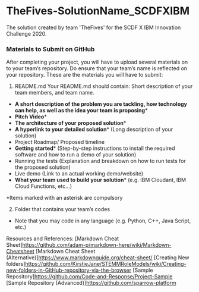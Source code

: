 # TheFives-SolutionName_SCDFXIBM
The solution created by team 'TheFives' for the SCDF X IBM Innovation Challenge 2020.

### Materials to Submit on GitHub
After completing your project, you will have to upload several materials on to your team’s
repository. Do ensure that your team’s name is reflected on your repository. These are the
materials you will have to submit:

1. README.md
Your README.md should contain:
Short description of your team members, and team name.
  - **A short description of the problem you are tackling, how technology can help, as well as the idea your team is proposing***
  - **Pitch Video***
  - **The architecture of your proposed solution***
  - **A hyperlink to your detailed solution*** (Long description of your solution)
  - Project Roadmap/ Proposed timeline
  - **Getting started*** (Step-by-step instructions to install the required software and how to run a demo of your solution)
  - Running the tests (Explanation and breakdown on how to run tests for the proposed solution)
  - Live demo (Link to an actual working demo/website)
  - **What your team used to build your solution*** (e.g. IBM Cloudant, IBM Cloud Functions, etc…)

*Items marked with an asterisk are compulsory

2. Folder that contains your team’s codes
  - Note that you may code in any language (e.g. Python, C++, Java Script, etc.)

Resources and References:
[Markdown Cheat Sheet]https://github.com/adam-p/markdown-here/wiki/Markdown-Cheatsheet
[Markdown Cheat Sheet (Alternative)]https://www.markdownguide.org/cheat-sheet/
[Creating New folders]https://github.com/KirstieJane/STEMMRoleModels/wiki/Creating-new-folders-in-GitHub-repository-via-the-browser
[Sample Repository]https://github.com/Code-and-Response/Project-Sample
[Sample Repository (Advanced)]https://github.com/sparrow-platform
